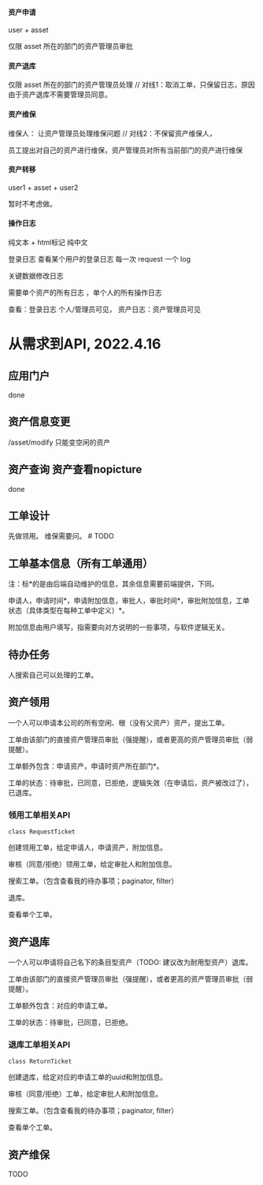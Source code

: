 #### 资产申请

user + asset

仅限 asset 所在的部门的资产管理员审批

#### 资产退库

仅限 asset 所在的部门的资产管理员处理 // 对线1：取消工单，只保留日志，原因由于资产退库不需要管理员同意。

#### 资产维保

维保人：    让资产管理员处理维保问题 // 对线2：不保留资产维保人，

员工提出对自己的资产进行维保，资产管理员对所有当前部门的资产进行维保

#### 资产转移

user1 + asset + user2

暂时不考虑做。

#### 操作日志

纯文本 + html标记 纯中文

登录日志 查看某个用户的登录日志 每一次 request 一个 log

关键数据修改日志

需要单个资产的所有日志 ，单个人的所有操作日志

查看：登录日志 个人/管理员可见，  资产日志：资产管理员可见

# 从需求到API, 2022.4.16

## 应用门户

done

## 资产信息变更

/asset/modify 只能变空闲的资产

## 资产查询 资产查看nopicture

done

## 工单设计

先做领用。 维保需要问。 # TODO

## 工单基本信息（所有工单通用）

注：标*的是由后端自动维护的信息，其余信息需要前端提供，下同。

申请人，申请时间*，申请附加信息，审批人，审批时间*，审批附加信息，工单状态（具体类型在每种工单中定义）*。

附加信息由用户填写，指需要向对方说明的一些事项，与软件逻辑无关。

## 待办任务

人搜索自己可以处理的工单。

## 资产领用

一个人可以申请本公司的所有空闲、根（没有父资产）资产，提出工单。

工单由该部门的直接资产管理员审批（强提醒），或者更高的资产管理员审批（弱提醒）。

工单额外包含：申请资产，申请时资产所在部门*。

工单的状态：待审批，已同意，已拒绝，逻辑失效（在申请后，资产被改过了），已退库。

### 领用工单相关API

`class RequestTicket`

创建领用工单，给定申请人，申请资产，附加信息。

审核（同意/拒绝）领用工单，给定审批人和附加信息。

搜索工单。（包含查看我的待办事项；paginator, filter）

退库。

查看单个工单。

## 资产退库

一个人可以申请将自己名下的条目型资产（TODO: 建议改为耐用型资产）退库。

工单由该部门的直接资产管理员审批（强提醒），或者更高的资产管理员审批（弱提醒）。

工单额外包含：对应的申请工单。

工单的状态：待审批，已同意，已拒绝。


### 退库工单相关API

`class ReturnTicket`

创建退库，给定对应的申请工单的uuid和附加信息。

审核（同意/拒绝）工单，给定审批人和附加信息。

搜索工单。（包含查看我的待办事项；paginator, filter）

查看单个工单。

## 资产维保

TODO
